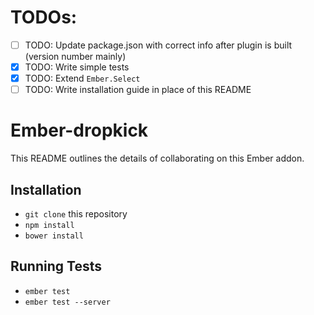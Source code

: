 # TODOs:
- [ ] TODO: Update package.json with correct info after plugin is built (version number mainly)
- [x] TODO: Write simple tests
- [x] TODO: Extend `Ember.Select`
- [ ] TODO: Write installation guide in place of this README

# Ember-dropkick

This README outlines the details of collaborating on this Ember addon.

## Installation

* `git clone` this repository
* `npm install`
* `bower install`

## Running Tests

* `ember test`
* `ember test --server`
